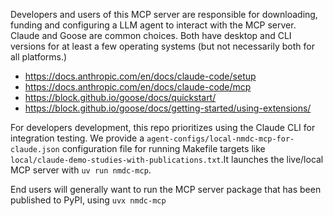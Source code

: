 Developers and users of this MCP server are responsible for downloading, funding and configuring a LLM agent
to interact with the MCP server. Claude and Goose are common choices. Both have desktop and CLI versions
for at least a few operating systems (but not necessarily both for all platforms.)

* https://docs.anthropic.com/en/docs/claude-code/setup
* https://docs.anthropic.com/en/docs/claude-code/mcp
* https://block.github.io/goose/docs/quickstart/
* https://block.github.io/goose/docs/getting-started/using-extensions/

For developers development, this repo prioritizes using the Claude CLI for integration testing. We provide a
`agent-configs/local-nmdc-mcp-for-claude.json` configuration file
for running Makefile targets like `local/claude-demo-studies-with-publications.txt`.It launches the live/local
MCP server with `uv run nmdc-mcp`. 

End users will generally want to run the MCP server package that has been published to PyPI, using
`uvx nmdc-mcp`
